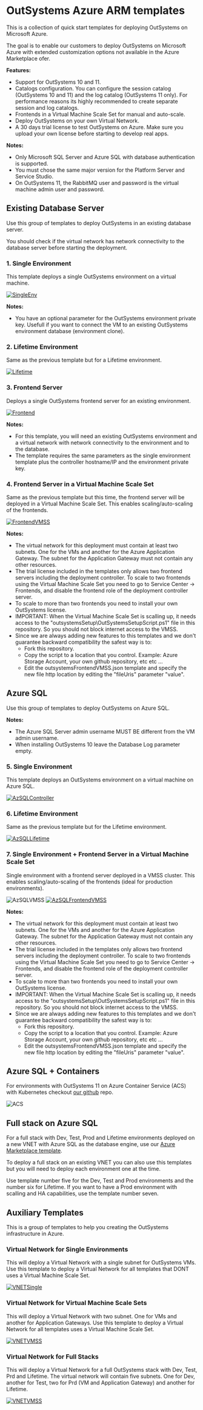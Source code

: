 # OutSystems Azure ARM templates

This is a collection of quick start templates for deploying OutSystems on Microsoft Azure.

The goal is to enable our customers to deploy OutSystems on Microsoft Azure with extended customization options not available in the Azure Marketplace ofer.

**Features:**

- Support for OutSystems 10 and 11.
- Catalogs configuration. You can configure the session catalog (OutSystems 10 and 11) and the log catalog (OutSystems 11 only). For performance reasons its highly recommended to create separate session and log catalogs.
- Frontends in a Virtual Machine Scale Set for manual and auto-scale.
- Deploy OutSystems on your own Virtual Network.
- A 30 days trial license to test OutSystems on Azure. Make sure you upload your own license before starting to develop real apps.

**Notes:**

- Only Microsoft SQL Server and Azure SQL with database authentication is supported.
- You must chose the same major version for the Platform Server and Service Studio.
- On OutSystems 11, the RabbitMQ user and password is the virtual machine admin user and password.

## Existing Database Server

Use this group of templates to deploy OutSystems in an existing database server.

You should check if the virtual network has network connectivity to the database server before starting the deployment.

### 1. Single Environment

This template deploys a single OutSystems environment on a virtual machine.

[![SingleEnv](http://azuredeploy.net/deploybutton.png)](https://portal.azure.com/#create/Microsoft.Template/uri/https%3A%2F%2Fraw.githubusercontent.com%2FOutSystems%2FAzureARMTemplates%2Fmaster%2FController.json)

**Notes:**

- You have an optional parameter for the OutSystems environment private key. Usefull if you want to connect the VM to an existing OutSystems environment database (environment clone).

### 2. Lifetime Environment

Same as the previous template but for a Lifetime environment.

[![Lifetime](http://azuredeploy.net/deploybutton.png)](https://portal.azure.com/#create/Microsoft.Template/uri/https%3A%2F%2Fraw.githubusercontent.com%2FOutSystems%2FAzureARMTemplates%2Fmaster%2FLifetime.json)

### 3. Frontend Server

Deploys a single OutSystems frontend server for an existing environment.

[![Frontend](http://azuredeploy.net/deploybutton.png)](https://portal.azure.com/#create/Microsoft.Template/uri/https%3A%2F%2Fraw.githubusercontent.com%2FOutSystems%2FAzureARMTemplates%2Fmaster%2FFrontend.json)

**Notes:**

- For this template, you will need an existing OutSystems environment and a virtual network with network connectivity to the environment and to the database.
- The template requires the same parameters as the single environment template plus the controller hostname/IP and the environment private key.

### 4. Frontend Server in a Virtual Machine Scale Set

Same as the previous template but this time, the frontend server will be deployed in a Virtual Machine Scale Set. This enables scaling/auto-scaling of the frontends.

[![FrontendVMSS](http://azuredeploy.net/deploybutton.png)](https://portal.azure.com/#create/Microsoft.Template/uri/https%3A%2F%2Fraw.githubusercontent.com%2FOutSystems%2FAzureARMTemplates%2Fmaster%2FFrontendVMSS.json)

**Notes:**

- The virtual network for this deployment must contain at least two subnets. One for the VMs and another for the Azure Application Gateway. The subnet for the Application Gateway must not contain any other resources.
- The trial license included in the templates only allows two frontend servers including the deployment controller. To scale to two frontends using the Virtual Machine Scale Set you need to go to Service Center -> Frontends, and disable the frontend role of the deployment controller server.
- To scale to more than two frontends you need to install your own OutSystems license.
- IMPORTANT: When the Virtual Machine Scale Set is scalling up, it needs access to the "outsystemsSetup\OutSystemsSetupScript.ps1" file in this repository. So you should not block internet access to the VMSS.
- Since we are always adding new features to this templates and we don't guarantee backward compatibility the safest way is to:
  - Fork this repository.
  - Copy the script to a location that you control. Example: Azure Storage Account, your own github repository, etc etc ...
  - Edit the outsystemsFrontendVMSS.json template and specify the new file http location by editing the "fileUris" parameter "value".

## Azure SQL

Use this group of templates to deploy OutSystems on Azure SQL.

**Notes:**

- The Azure SQL Server admin username MUST BE different from the VM admin username.
- When installing OutSystems 10 leave the Database Log parameter empty.

### 5. Single Environment

This template deploys an OutSystems environment on a virtual machine on Azure SQL.

[![AzSQLController](http://azuredeploy.net/deploybutton.png)](https://portal.azure.com/#create/Microsoft.Template/uri/https%3A%2F%2Fraw.githubusercontent.com%2FOutSystems%2FAzureARMTemplates%2Ffeature%2Fuse-marketplace-image%2FAzSQLController.json)

### 6. Lifetime Environment

Same as the previous template but for the Lifetime environment.

[![AzSQLLifetime](http://azuredeploy.net/deploybutton.png)](https://portal.azure.com/#create/Microsoft.Template/uri/https%3A%2F%2Fraw.githubusercontent.com%2FOutSystems%2FAzureARMTemplates%2Fmaster%2FAzSQLLifetime.json)

### 7. Single Environment + Frontend Server in a Virtual Machine Scale Set

Single environment with a frontend server deployed in a VMSS cluster. This enables scaling/auto-scaling of the frontends (ideal for production environments).

![AzSQLVMSS](https://raw.githubusercontent.com/OutSystems/AzureARMTemplates/master/media/AzSQLVMSS1.PNG)
[![AzSQLFrontendVMSS](http://azuredeploy.net/deploybutton.png)](https://portal.azure.com/#create/Microsoft.Template/uri/https%3A%2F%2Fraw.githubusercontent.com%2FOutSystems%2FAzureARMTemplates%2Fmaster%2FAzSQLFrontendVMSS.json)

**Notes:**

- The virtual network for this deployment must contain at least two subnets. One for the VMs and another for the Azure Application Gateway. The subnet for the Application Gateway must not contain any other resources.
- The trial license included in the templates only allows two frontend servers including the deployment controller. To scale to two frontends using the Virtual Machine Scale Set you need to go to Service Center -> Frontends, and disable the frontend role of the deployment controller server.
- To scale to more than two frontends you need to install your own OutSystems license.
- IMPORTANT: When the Virtual Machine Scale Set is scalling up, it needs access to the "outsystemsSetup\OutSystemsSetupScript.ps1" file in this repository. So you should not block internet access to the VMSS.
- Since we are always adding new features to this templates and we don't guarantee backward compatibility the safest way is to:
  - Fork this repository.
  - Copy the script to a location that you control. Example: Azure Storage Account, your own github repository, etc etc ...
  - Edit the outsystemsFrontendVMSS.json template and specify the new file http location by editing the "fileUris" parameter "value".

## Azure SQL + Containers

For environments with OutSystems 11 on Azure Container Service (ACS) with Kubernetes checkout [our github](https://github.com/OutSystems/Containers-ACS-AzDevOps) repo.

![ACS](https://raw.githubusercontent.com/OutSystems/AzureARMTemplates/master/media/ACS.PNG)

## Full stack on Azure SQL

For a full stack with Dev, Test, Prod and Lifetime environments deployed on a new VNET with Azure SQL as the database engine, use our [Azure Marketplace template](https://azuremarketplace.microsoft.com/en-us/marketplace/apps/outsystems.outsystems_platform?tab=Overview).

To deploy a full stack on an existing VNET you can also use this templates but you will need to deploy each environment one at the time.

Use template number five for the Dev, Test and Prod environments and the number six for Lifetime. If you want to have a Prod environment with scalling and HA capabilities, use the template number seven.

## Auxiliary Templates

This is a group of templates to help you creating the OutSystems infrastructure in Azure.

### Virtual Network for Single Environments

This will deploy a Virtual Network with a single subnet for OutSystems VMs.
Use this template to deploy a Virtual Network for all templates that DONT uses a Virtual Machine Scale Set.

[![VNETSingle](http://azuredeploy.net/deploybutton.png)](https://portal.azure.com/#create/Microsoft.Template/uri/https%3A%2F%2Fraw.githubusercontent.com%2FOutSystems%2FAzureARMTemplates%2Fmaster%2Fresources%2FvirtualNetworkSingle.json)

### Virtual Network for Virtual Machine Scale Sets

This will deploy a Virtual Network with two subnet. One for VMs and another for Application Gateways.
Use this template to deploy a Virtual Network for all templates uses a Virtual Machine Scale Set.

[![VNETVMSS](http://azuredeploy.net/deploybutton.png)](https://portal.azure.com/#create/Microsoft.Template/uri/https%3A%2F%2Fraw.githubusercontent.com%2FOutSystems%2FAzureARMTemplates%2Fmaster%2Fresources%2FvirtualNetworkVMSS.json)

### Virtual Network for Full Stacks

This will deploy a Virtual Network for a full OutSystems stack with Dev, Test, Prd and Lifetime.
The virtual network will contain five subnets. One for Dev, another for Test, two for Prd (VM and Application Gateway) and another for Lifetime.

[![VNETVMSS](http://azuredeploy.net/deploybutton.png)](https://portal.azure.com/#create/Microsoft.Template/uri/https%3A%2F%2Fraw.githubusercontent.com%2FOutSystems%2FAzureARMTemplates%2Fmaster%2Fresources%2FvirtualNetworkFullStack.json)
